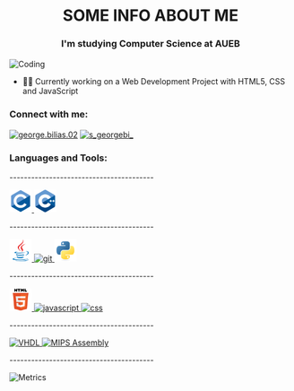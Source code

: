 <!-- [![MasterHead](INSERT BANNER IMAGE LINK HERE (GIF WORKS TOO)](INSERT REDIRECTION LINK HERE) -->
<h1 align="center">SOME INFO ABOUT ME</h1>
<h3 align="center"> I'm studying Computer Science at AUEB</h3>

<img align="center" alt="Coding" width="400"
src=https://media.tenor.com/hmDMrE1yMAkAAAAC/when-the-coding-when-the.gif>

- 👨‍💻 Currently working on a Web Development Project with HTML5, CSS and JavaScript

<!-- Social Media -->
<h3 align="left">Connect with me:</h3>
<p align="left">
<a href="https://www.facebook.com/george.bilias.02" target="blank"><img align="center" src="https://raw.githubusercontent.com/rahuldkjain/github-profile-readme-generator/master/src/images/icons/Social/facebook.svg" alt="george.bilias.02" height="30" width="40" /></a>
<a href="https://www.instagram.com/_georgebi_/" target="blank"><img align="center" src="https://raw.githubusercontent.com/rahuldkjain/github-profile-readme-generator/master/src/images/icons/Social/instagram.svg" alt="s_georgebi_" height="30" width="40" /></a>
</p>

<!-- Languages and Tools -->
<h3 align="left">Languages and Tools:</h3>
----------------------------------------
<p align="left"> 
<a href="https://www.cprogramming.com/" target="_blank" rel="noreferrer"> <img src="https://raw.githubusercontent.com/devicons/devicon/master/icons/c/c-original.svg" alt="c" width="40" height="40"/> </a> <a href="https://www.w3schools.com/cpp/" target="_blank" rel="noreferrer"> <img src="https://raw.githubusercontent.com/devicons/devicon/master/icons/cplusplus/cplusplus-original.svg" alt="cplusplus" width="40" height="40"/> </a>
</p>
----------------------------------------
</p>
<a href="https://www.java.com" target="_blank" rel="noreferrer"> <img src="https://raw.githubusercontent.com/devicons/devicon/master/icons/java/java-original.svg" alt="java" width="40" height="40"/> </a>
<a href="https://git-scm.com/" target="_blank" rel="noreferrer"> <img src="https://www.vectorlogo.zone/logos/git-scm/git-scm-icon.svg" alt="git" width="40" height="40"/> </a>
<a href="https://www.python.org" target="_blank" rel="noreferrer"> <img src="https://raw.githubusercontent.com/devicons/devicon/master/icons/python/python-original.svg" alt="python" width="40" height="40"/> </a>
</p>
----------------------------------------
</p>
<a href="https://www.w3.org/html/" target="_blank" rel="noreferrer"> <img src="https://raw.githubusercontent.com/devicons/devicon/master/icons/html5/html5-original-wordmark.svg" alt="html5" width="40" height="40"/> </a>
<a href="https://www.w3schools.com/js/" target="_blank" rel="noreferrer"> <img src="https://1000marcas.net/wp-content/uploads/2020/11/JavaScript-logo.png" alt="javascript" width="60" height="40"/> </a>
<a href="https://www.w3schools.com/css/" target="_blank" rel="noreferrer"> <img src="https://external-content.duckduckgo.com/iu/?u=https%3A%2F%2F1000logos.net%2Fwp-content%2Fuploads%2F2020%2F09%2FCSS-Logo.png&f=1&nofb=1&ipt=e2dee5b716d87b28bdc0230eb4f5bb2eb25fe9677916e07ff491e089bf5bad1e&ipo=images" alt="css" width="60" height="40"/> </a>
</p>
----------------------------------------
</p>
<a href="https://nandland.com/introduction-to-vhdl-for-beginners-with-code-examples/" target="_blank" rel="noreferrer"> <img src="https://external-content.duckduckgo.com/iu/?u=https%3A%2F%2Fprojugaadu.com%2Fwp-content%2Fuploads%2F2020%2F02%2FVHDL.png&f=1&nofb=1&ipt=e4e51b4138d47a9074b9f9fe1400ccdd477840edbc68504e250dcba2435198e1&ipo=images" alt="VHDL" width="60" height="40"/> </a>
<a href="https://learnxinyminutes.com/docs/mips/" target="_blank" rel="noreferrer"> <img src="https://external-content.duckduckgo.com/iu/?u=https%3A%2F%2Fimages.anandtech.com%2Fdoci%2F12989%2Fmips_logo_678x452.png&f=1&nofb=1&ipt=9680f9fbeffd4bcdb053d04e4896dfb06bfb4db8f172376da9ad48c15373aebd&ipo=images" alt="MIPS Assembly" width="80" height="40"/> </a>
</p>
----------------------------------------
</p>

![Metrics](https://metrics.lecoq.io/GeorgeBilias?template=classic&languages=1&isocalendar=1&base=header%2C%20activity%2C%20community%2C%20repositories%2C%20metadata&base.indepth=false&base.hireable=false&base.skip=false&isocalendar=false&isocalendar.duration=full-year&languages=false&languages.limit=8&languages.threshold=0%25&languages.other=false&languages.colors=github&languages.sections=most-used&languages.indepth=false&languages.analysis.timeout=15&languages.analysis.timeout.repositories=7.5&languages.categories=markup%2C%20programming&languages.recent.categories=markup%2C%20programming&languages.recent.load=300&languages.recent.days=14&config.timezone=Europe%2FAthens)
